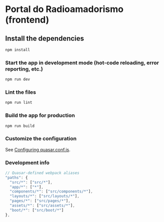 # Portal do Radioamadorismo (frontend)

## Install the dependencies
```bash
npm install
```

### Start the app in development mode (hot-code reloading, error reporting, etc.)
```bash
npm run dev
```

### Lint the files
```bash
npm run lint
```

### Build the app for production
```bash
npm run build
```

### Customize the configuration
See [Configuring quasar.conf.js](https://quasar.dev/quasar-cli/quasar-conf-js).


### Development info

```js
// Quasar-defined webpack aliases
"paths": {
  "src/*": ["src/*"],
  "app/*": ["*"],
  "components/*": ["src/components/*"],
  "layouts/*": ["src/layouts/*"],
  "pages/*": ["src/pages/*"],
  "assets/*": ["src/assets/*"],
  "boot/*": ["src/boot/*"]
},
```
